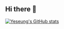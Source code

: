 ## Hi there 👋

[![Yeseung's GitHub stats](https://github-readme-stats.vercel.app/api?username=Yeseung-Park)](https://github.com/anuraghazra/github-readme-stats)

<!--
**Yeseung-Park/Yeseung-Park** is a ✨ _special_ ✨ repository because its `README.md` (this file) appears on your GitHub profile.

Here are some ideas to get you started:

- 🔭 I’m currently working on ...
- 🌱 I’m currently learning ...
- 👯 I’m looking to collaborate on ...
- 🤔 I’m looking for help with ...
- 💬 Ask me about ...
- 📫 How to reach me: ...
- 😄 Pronouns: ...
- ⚡ Fun fact: ...
-->

